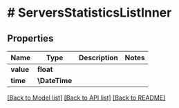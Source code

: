 # # ServersStatisticsListInner

## Properties

Name | Type | Description | Notes
------------ | ------------- | ------------- | -------------
**value** | **float** |  |
**time** | **\DateTime** |  |

[[Back to Model list]](../../README.md#models) [[Back to API list]](../../README.md#endpoints) [[Back to README]](../../README.md)
